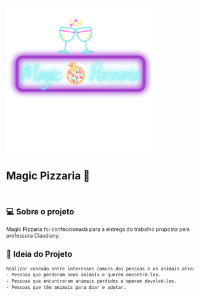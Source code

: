 <img src="/pratos-populares/img/Magic_Pizzaria_roxo.png" alt="Logo da Pizzaria Magic" width="400">

<h1>Magic Pizzaria 🍕</h1><br>
<h2>
    💻 Sobre o projeto
</h2>
Magic Pizzaria foi confeccionada para a entrega do trabalho proposta pela
professora Claudiany.

## 🍕 Ideia do Projeto

```bash
Realizar conexão entre interesses comuns das pessoas e os animais através de suas localizações.
- Pessoas que perderam seus animais e querem encontrá-los.
- Pessoas que encontraram animais perdidos e querem devolvê-los.
- Pessoas que têm animais para doar e adotar.